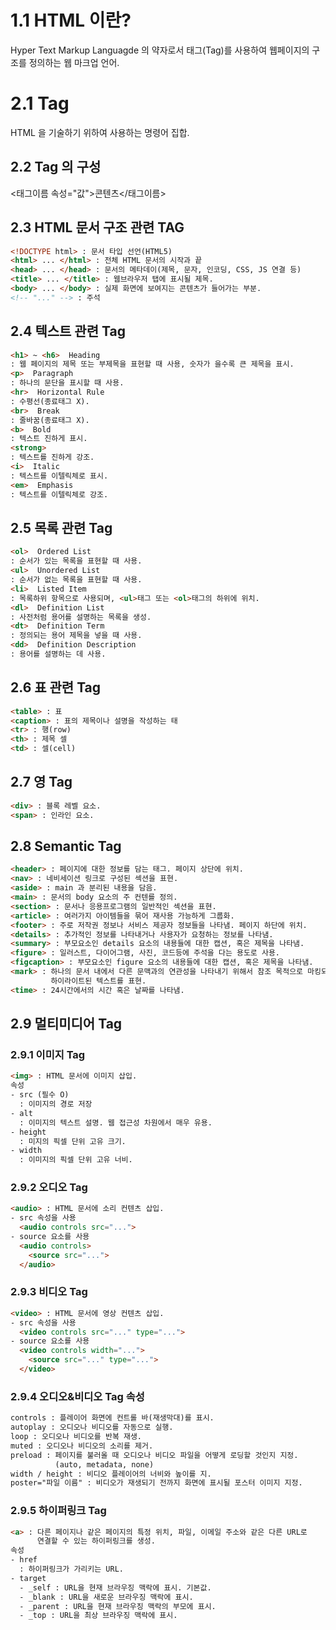 # 1.1 HTML 이란?
Hyper Text Markup Languagde 의 약자로서 태그(Tag)를 사용하여 웹페이지의 구조를 정의하는 웹 마크업 언어.

# 2.1 Tag
HTML 을 기술하기 위하여 사용하는 명령어 집합.

## 2.2 Tag 의 구성
<태그이름 속성="값">콘텐츠</태그이름>

## 2.3 HTML 문서 구조 관련 TAG
```html
<!DOCTYPE html> : 문서 타입 선언(HTML5)
<html> ... </html> : 전체 HTML 문서의 시작과 끝
<head> ... </head> : 문서의 메타데이(제목, 문자, 인코딩, CSS, JS 연결 등)
<title> ... </title> : 웹브라우저 탭에 표시될 제목.
<body> ... </body> : 실제 화면에 보여지는 콘텐츠가 들어가는 부분.
<!-- "..." --> : 주석
```
## 2.4 텍스트 관련 Tag
```html
<h1> ~ <h6>  Heading
: 웹 페이지의 제목 또는 부제목을 표현할 때 사용, 숫자가 을수록 큰 제목을 표시.
<p>  Paragraph
: 하나의 문단을 표시할 때 사용.
<hr>  Horizontal Rule
: 수평선(종료태그 X).
<br>  Break
: 줄바꿈(종료태그 X).
<b>  Bold
: 텍스트 진하게 표시.
<strong>
: 텍스트를 진하게 강조.
<i>  Italic
: 텍스트를 이텔릭체로 표시.
<em>  Emphasis
: 텍스트를 이텔릭체로 강조.
```
## 2.5 목록 관련 Tag
```html
<ol>  Ordered List
: 순서가 있는 목록을 표현할 때 사용.
<ul>  Unordered List
: 순서가 없는 목록을 표현할 때 사용.
<li>  Listed Item
: 목록하위 항목으로 사용되며, <ul>태그 또는 <ol>태그의 하위에 위치.
<dl>  Definition List
: 사전처럼 용어를 설명하는 목록을 생성.
<dt>  Definition Term
: 정의되는 용어 제목을 넣을 때 사용.
<dd>  Definition Description
: 용어를 설명하는 데 사용.
```
## 2.6 표 관련 Tag
```html
<table> : 표
<caption> : 표의 제목이나 설명을 작성하는 태
<tr> : 행(row)
<th> : 제목 셀
<td> : 셀(cell)
```
## 2.7 영 Tag
```html
<div> : 블록 레벨 요소.
<span> : 인라인 요소.
```
## 2.8 Semantic Tag
```html
<header> : 페이지에 대한 정보를 담는 태그. 페이지 상단에 위치.
<nav> : 네비세이션 링크로 구성된 섹션을 표현.
<aside> : main 과 분리된 내용을 담음.
<main> : 문서의 body 요소의 주 컨텐를 정의.
<section> : 문서나 응용프로그램의 일반적인 섹션을 표현.
<article> : 여러가지 아이템들을 묶어 재사용 가능하게 그룹화.
<footer> : 주로 저작권 정보나 서비스 제공자 정보들을 나타냄. 페이지 하단에 위치.
<details> : 추가적인 정보를 나타내거나 사용자가 요청하는 정보를 나타냄.
<summary> : 부모요소인 details 요소의 내용들에 대한 캡션, 혹은 제목을 나타냄.
<figure> : 일러스트, 다이어그램, 사진, 코드등에 주석을 다는 용도로 사용.
<figcaption> : 부모요소인 figure 요소의 내용들에 대한 캡션, 혹은 제목을 나타냄.
<mark> : 하나의 문서 내에서 다른 문맥과의 연관성을 나타내기 위해서 참조 목적으로 마킹되거나
         하이라이트된 텍스트를 표현.
<time> : 24시간에서의 시간 혹은 날짜를 나타냄.
```
## 2.9 멀티미디어 Tag
### 2.9.1 이미지 Tag
```html
<img> : HTML 문서에 이미지 삽입.
속성
- src (필수 O)
  : 이미지의 경로 저장
- alt
  : 이미지의 텍스트 설명. 웹 접근성 차원에서 매우 유용.
- height
  : 미지의 픽셀 단위 고유 크기.
- width
  : 이미지의 픽셀 단위 고유 너비.
```
### 2.9.2 오디오 Tag
```html
<audio> : HTML 문서에 소리 컨텐츠 삽입.
- src 속성을 사용
  <audio controls src="...">
- source 요소를 사용
  <audio controls>
    <source src="...">
  </audio>
```
### 2.9.3 비디오 Tag
```html
<video> : HTML 문서에 영상 컨텐츠 삽입.
- src 속성을 사용
  <video controls src="..." type="...">
- source 요소를 사용
  <video controls width="...">
    <source src="..." type="...">
  </video>
```
### 2.9.4 오디오&비디오 Tag 속성
```html
controls : 플레이어 화면에 컨트롤 바(재생막대)를 표시.
autoplay : 오디오나 비디오를 자동으로 실행.
loop : 오디오나 비디오를 반복 재생.
muted : 오디오나 비디오의 소리를 제거.
preload : 페이지를 불러올 때 오디오나 비디오 파일을 어떻게 로딩할 것인지 지정.
          (auto, metadata, none)
width / height : 비디오 플레이어의 너비와 높이를 지.
poster="파일 이름" : 비디오가 재생되기 전까지 화면에 표시될 포스터 이미지 지정.
```
### 2.9.5 하이퍼링크 Tag
```html
<a> : 다른 페이지나 같은 페이지의 특정 위치, 파일, 이메일 주소와 같은 다른 URL로
      연결할 수 있는 하이퍼링크를 생성.
속성
- href
  : 하이퍼링크가 가리키는 URL.
- target
  - _self : URL을 현재 브라우징 맥락에 표시. 기본값.
  - _blank : URL을 새로운 브라우징 맥락에 표시.
  - _parent : URL을 현재 브라우징 맥락의 부모에 표시.
  - _top : URL을 최상 브라우징 맥락에 표시.
```
